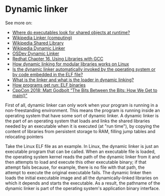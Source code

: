 # Dynamic linker

See more on:

- [Where do executables look for shared objects at runtime?](https://unix.stackexchange.com/questions/22926/where-do-executables-look-for-shared-objects-at-runtime)
- [Wikipedia Linker (computing)](https://en.wikipedia.org/wiki/Linker_(computing))
- [Wikipedia Shared Library](https://en.wikipedia.org/wiki/Shared_library)
- [Wikipedia Dynamic Linker](https://en.wikipedia.org/wiki/Dynamic_linker)
- [OSDev Dynamic Linker](https://wiki.osdev.org/Dynamic_Linker)
- [Redhat Chapter 16. Using Libraries with GCC](https://access.redhat.com/documentation/en-us/red_hat_enterprise_linux/7/html/developer_guide/gcc-using-libraries)
- [How dynamic linking for modular libraries works on Linux](https://opensource.com/article/22/5/dynamic-linking-modular-libraries-linux)
- [Is the dynamic linker automatically invoked by the operating system or by code embedded in the ELF file?](https://unix.stackexchange.com/questions/539352/is-the-dynamic-linker-automatically-invoked-by-the-operating-system-or-by-code-e)
- [What is the linker and what is the loader in dynamic linking?](https://unix.stackexchange.com/questions/611733/what-is-the-linker-and-what-is-the-loader-in-dynamic-linking)
- [How programs get run: ELF binaries](https://lwn.net/Articles/631631/)
- [CppCon 2018: Matt Godbolt “The Bits Between the Bits: How We Get to main()”](https://www.youtube.com/watch?v=dOfucXtyEsU&t=20m)

First of all, dynamic linker can only work when your program is running in a non-freestanding environment. This means the program is running inside an operating system that have some sort of dynamic linker. A dynamic linker is the part of an operating system that loads and links the shared libraries needed by an executable when it is executed (at "run time"), by copying the content of libraries from persistent storage to RAM, filling jump tables and relocating pointers

Take the Linux ELF file as an example. In Linux, the dynamic linker is just an executable program that can be called. When an executable file is loaded, the operating system kernel reads the path of the dynamic linker from it and then attempts to load and execute this other executable binary; if that attempt fails because, for example, there is no file with that path, the attempt to execute the original executable fails. The dynamic linker then loads the initial executable image and all the dynamically-linked libraries on which it depends and starts the executable. As a result, the pathname of the dynamic linker is part of the operating system's application binary interface. 